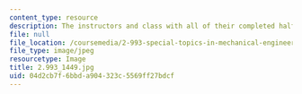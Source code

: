 ```yaml
---
content_type: resource
description: The instructors and class with all of their completed half-hull models.
file: null
file_location: /coursemedia/2-993-special-topics-in-mechanical-engineering-the-art-and-science-of-boat-design-january-iap-2007/04d2cb7f6bbda904323c5569ff27bdcf_29931449.jpg
file_type: image/jpeg
resourcetype: Image
title: 2.993_1449.jpg
uid: 04d2cb7f-6bbd-a904-323c-5569ff27bdcf
---
```

